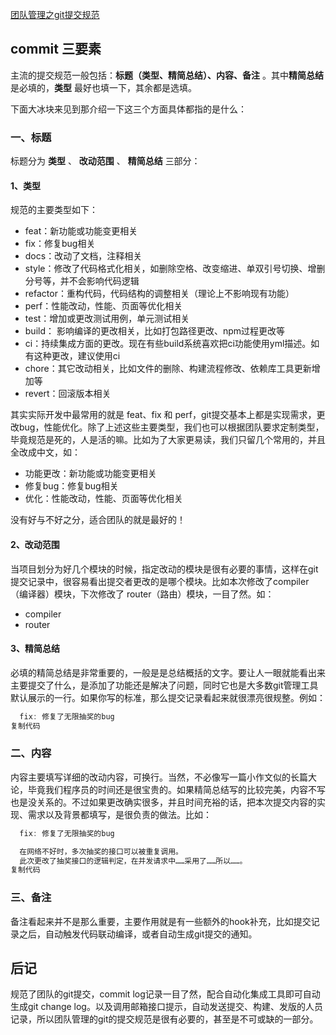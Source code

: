 [团队管理之git提交规范](https://juejin.cn/post/6970275680047071240)

## commit 三要素

主流的提交规范一般包括：**标题（类型、精简总结）、内容、备注** 。其中**精简总结** 是必填的，**类型** 最好也填一下，其余都是选填。

下面大冰块来见到那介绍一下这三个方面具体都指的是什么：

### 一、标题

标题分为 **类型** 、 **改动范围** 、 **精简总结** 三部分：

#### 1、类型

规范的主要类型如下：

- feat：新功能或功能变更相关
- fix：修复bug相关
- docs：改动了文档，注释相关
- style：修改了代码格式化相关，如删除空格、改变缩进、单双引号切换、增删分号等，并不会影响代码逻辑
- refactor：重构代码，代码结构的调整相关（理论上不影响现有功能）
- perf：性能改动，性能、页面等优化相关
- test：增加或更改测试用例，单元测试相关
- build： 影响编译的更改相关，比如打包路径更改、npm过程更改等
- ci：持续集成方面的更改。现在有些build系统喜欢把ci功能使用yml描述。如有这种更改，建议使用ci
- chore：其它改动相关，比如文件的删除、构建流程修改、依赖库工具更新增加等
- revert：回滚版本相关

其实实际开发中最常用的就是 feat、fix 和 perf，git提交基本上都是实现需求，更改bug，性能优化。除了上述这些主要类型，我们也可以根据团队要求定制类型，毕竟规范是死的，人是活的嘛。比如为了大家更易读，我们只留几个常用的，并且全改成中文，如：

- 功能更改：新功能或功能变更相关
- 修复bug：修复bug相关
- 优化：性能改动，性能、页面等优化相关

没有好与不好之分，适合团队的就是最好的！

#### 2、改动范围

当项目划分为好几个模块的时候，指定改动的模块是很有必要的事情，这样在git提交记录中，很容易看出提交者更改的是哪个模块。比如本次修改了compiler（编译器）模块，下次修改了 router（路由）模块，一目了然。如：

- compiler
- router

#### 3、精简总结

必填的精简总结是非常重要的，一般是是总结概括的文字。要让人一眼就能看出来主要提交了什么，是添加了功能还是解决了问题，同时它也是大多数git管理工具默认展示的一行。如果你写的标准，那么提交记录看起来就很漂亮很规整。例如：

```javascript
  fix: 修复了无限抽奖的bug
复制代码
```

### 二、内容

内容主要填写详细的改动内容，可换行。当然，不必像写一篇小作文似的长篇大论，毕竟我们程序员的时间还是很宝贵的。如果精简总结写的比较完美，内容不写也是没关系的。不过如果更改确实很多，并且时间充裕的话，把本次提交内容的实现、需求以及背景都填写，是很负责的做法。比如：

```javascript
  fix: 修复了无限抽奖的bug

  在网络不好时，多次抽奖的接口可以被重复调用。
  此次更改了抽奖接口的逻辑判定，在并发请求中……采用了……所以……。
复制代码
```

### 三、备注

备注看起来并不是那么重要，主要作用就是有一些额外的hook补充，比如提交记录之后，自动触发代码联动编译，或者自动生成git提交的通知。

## 后记

规范了团队的git提交，commit log记录一目了然，配合自动化集成工具即可自动生成git change log。以及调用邮箱接口提示，自动发送提交、构建、发版的人员记录，所以团队管理的git的提交规范是很有必要的，甚至是不可或缺的一部分。

